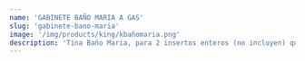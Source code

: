 ```yaml
---
name: 'GABINETE BAÑO MARIA A GAS'
slug: 'gabinete-bano-maria'
image: '/img/products/king/kbañomaria.png'
description: 'Tina Baño Maria, para 2 insertos enteros (no incluyen) quemador a gas aluminio, placa deflectora de calor. Contratina en lámina galvanizada calibre 20, aislada con 1" de lana mineral. Contra para drenaje, entrada de agua. Repisa contra estornudos con cristal de 6mm. Repisa frontal para platos. Fabricadas la cubierta en lámina de acero inoxidable calibre 18 tina, piso y costados mismo material calibre 18 y 20. Monta patas de tubo de acero inoxidable calibre 18 y regatones niveladores. BMSG2*90'
---
```

